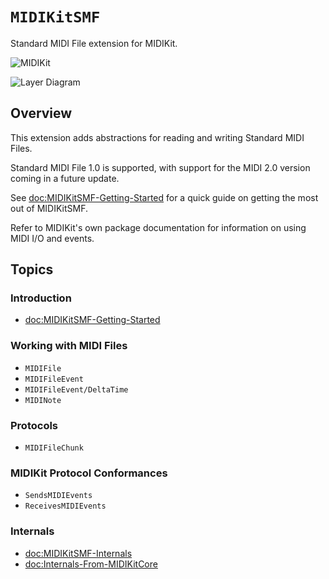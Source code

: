 # ``MIDIKitSMF``

Standard MIDI File extension for MIDIKit.

![MIDIKit](midikitsmf-banner.png)

![Layer Diagram](midikitsmf-diagram.svg)

## Overview

This extension adds abstractions for reading and writing Standard MIDI Files.

Standard MIDI File 1.0 is supported, with support for the MIDI 2.0 version coming in a future update.

See <doc:MIDIKitSMF-Getting-Started> for a quick guide on getting the most out of MIDIKitSMF.

Refer to MIDIKit's own package documentation for information on using MIDI I/O and events.

## Topics

### Introduction

- <doc:MIDIKitSMF-Getting-Started>

### Working with MIDI Files

- ``MIDIFile``
- ``MIDIFileEvent``
- ``MIDIFileEvent/DeltaTime``
- ``MIDINote``

### Protocols

- ``MIDIFileChunk``

### MIDIKit Protocol Conformances

- ``SendsMIDIEvents``
- ``ReceivesMIDIEvents``

### Internals

- <doc:MIDIKitSMF-Internals>
- <doc:Internals-From-MIDIKitCore>

